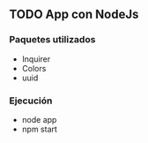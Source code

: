 ## TODO App con NodeJs

### Paquetes utilizados

- Inquirer
- Colors
- uuid

### Ejecución
- node app
- npm start
